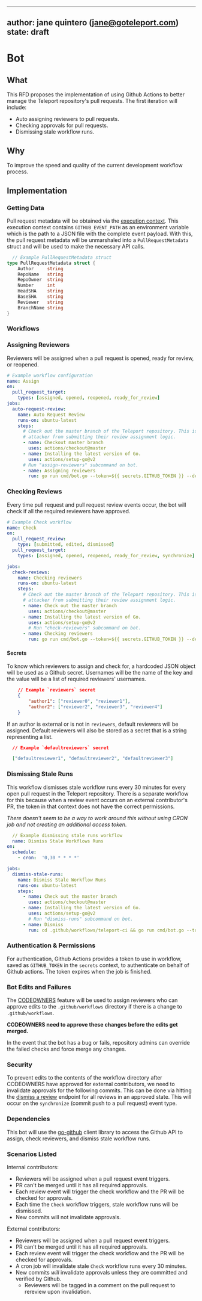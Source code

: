 
---
author: jane quintero (jane@goteleport.com)   
state: draft
---


# Bot 

## What 

This RFD proposes the implementation of using Github Actions to better manage the Teleport repository's pull requests. The first iteration will include:  
- Auto assigning reviewers to pull requests. 
- Checking approvals for pull requests. 
- Dismissing stale workflow runs. 

## Why 

To improve the speed and quality of the current development workflow process.

## Implementation 

### Getting Data 

Pull request metadata will be obtained via the [execution context](https://docs.github.com/en/enterprise-server@3.0/actions/reference/context-and-expression-syntax-for-github-actions). This execution context contains `GITHUB_EVENT_PATH` as an environment variable which is the path to a JSON file with the complete event payload. With this, the pull request metadata will be unmarshaled into a `PullRequestMetadata` struct and will be used to make the necessary API calls. 

```go
  // Example PullRequestMetadata struct
type PullRequestMetadata struct {
	Author     string
	RepoName   string
	RepoOwner  string
	Number     int
	HeadSHA    string
	BaseSHA    string
	Reviewer   string
	BranchName string
}
```


### Workflows
### Assigning Reviewers 

Reviewers will be assigned when a pull request is opened, ready for review, or reopened. 

```yaml
# Example workflow configuration 
name: Assign
on: 
  pull_request_target:
    types: [assigned, opened, reopened, ready_for_review]
jobs:
  auto-request-review:
    name: Auto Request Review
    runs-on: ubuntu-latest
    steps:
      # Check out the master branch of the Teleport repository. This is to prevent an
      # attacker from submitting their review assignment logic.
      - name: Checkout master branch
        uses: actions/checkout@master        
      - name: Installing the latest version of Go.
        uses: actions/setup-go@v2
      # Run "assign-reviewers" subcommand on bot.
      - name: Assigning reviewers 
        run: go run cmd/bot.go --token=${{ secrets.GITHUB_TOKEN }} --default-reviewers=${{ secrets.defaultreviewers }} --reviewers=${{ secrets.reviewers }} assign-reviewers

```

### Checking Reviews 

Every time pull request and pull request review events occur, the bot will check if all the required reviewers have approved. 

```yaml
# Example Check workflow
name: Check
on: 
  pull_request_review:
    type: [submitted, edited, dismissed]
  pull_request_target: 
    types: [assigned, opened, reopened, ready_for_review, synchronize]

jobs: 
  check-reviews:
    name: Checking reviewers 
    runs-on: ubuntu-latest
    steps:
      # Check out the master branch of the Teleport repository. This is to prevent an
      # attacker from submitting their review assignment logic. 
      - name: Check out the master branch 
        uses: actions/checkout@master
      - name: Installing the latest version of Go.
        uses: actions/setup-go@v2
        # Run "check-reviewers" subcommand on bot.
      - name: Checking reviewers
        run: go run cmd/bot.go --token=${{ secrets.GITHUB_TOKEN }} --default-reviewers=${{ secrets.defaultreviewers }} --reviewers=${{ secrets.reviewers }} check-reviewers
```

#### Secrets 

To know which reviewers to assign and check for, a hardcoded JSON object will be used as a Github secret. Usernames will be the name of the key and the value will be a list of required reviewers' usernames. 


```json
    // Example `reviewers` secret
    {
        "author1": ["reviewer0", "reviewer1"],
        "author2": ["reviewer2", "reviewer3", "reviewer4"]
    }
```

If an author is external or is not in `reviewers`, default reviewers will be assigned. Default reviewers will also be stored as a secret that is a string representing a list. 

```json
  // Example `defaultreviewers` secret 

  ["defaultreviewer1", "defaultreviewer2", "defaultreviewer3"]
```

### Dismissing Stale Runs 

This workflow dismisses stale workflow runs every 30 minutes for every open pull request in the Teleport repository. There is a separate workflow for this because when a review event occurs on an external contributor's PR, the token in that context does not have the correct permissions. 

*There doesn't seem to be a way to work around this without using CRON job and not creating an additional access token.* 

```yaml
  // Example dismissing stale runs workflow 
  name: Dismiss Stale Workflows Runs
on:
  schedule:
    - cron:  '0,30 * * * *' 

jobs: 
  dismiss-stale-runs:
    name: Dismiss Stale Workflow Runs
    runs-on: ubuntu-latest
    steps:
      - name: Check out the master branch 
        uses: actions/checkout@master
      - name: Installing the latest version of Go.
        uses: actions/setup-go@v2
        # Run "dismiss-runs" subcommand on bot.
      - name: Dismiss
        run: cd .github/workflows/teleport-ci && go run cmd/bot.go --token=${{ secrets.GITHUB_TOKEN }} dismiss-runs

```
### Authentication & Permissions

For authentication, Github Actions provides a token to use in workflow, saved as `GITHUB_TOKEN` in the `secrets` context, to authenticate on behalf of Github actions. The token expires when the job is finished. 

### Bot Edits and Failures 

The [CODEOWNERS](https://docs.github.com/en/github/creating-cloning-and-archiving-repositories/creating-a-repository-on-github/about-code-owners) feature will be used to assign reviewers who can approve edits to the `.github/workflows` directory if there is a change to `.github/workflows`.

__CODEOWNERS need to approve these changes before the edits get merged.__ 

In the event that the bot has a bug or fails, repository admins can override the failed checks and force merge any changes. 
### Security 

To prevent edits to the contents of the workflow directory after CODEOWNERS have approved for external contributors, we need to invalidate approvals for the following commits. This can be done via hitting the [dismiss a review](https://docs.github.com/en/rest/reference/pulls#dismiss-a-review-for-a-pull-request) endpoint for all reviews in an approved state. This will occur on the `synchronize` (commit push to a pull request) event type. 

### Dependencies
This bot will use the [go-github](https://github.com/google/go-github) client library to access the Github API to assign, check reviewers, and dismiss stale workflow runs. 


### Scenarios Listed

Internal contributors:

- Reviewers will be assigned when a pull request event triggers.
- PR can't be merged until it has all required approvals.
- Each review event will trigger the check workflow and the PR will be checked for approvals.
- Each time the `Check` workflow triggers, stale workflow runs will be dismissed.
- New commits will not invalidate approvals.

External contributors:

- Reviewers will be assigned when a pull request event triggers.
- PR can't be merged until it has all required approvals.
- Each review event will trigger the check workflow and the PR will be checked for approvals.
- A cron job will invalidate stale `Check` workflow runs every 30 minutes.
- New commits *will* invalidate approvals unless they are committed and verified by Github.
  - Reviewers will be tagged in a comment on the pull request to rereview upon invalidation.

